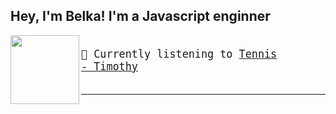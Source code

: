 Hey, I'm Belka! I'm a Javascript enginner
---

<img align="left" width="110" height="110" src="https:&#x2F;&#x2F;lastfm.freetls.fastly.net&#x2F;i&#x2F;u&#x2F;174s&#x2F;a60fd3eedc5764082364c05e12897aed.gif">

<big><pre>
</br>🎵 Currently listening to  [Tennis - Timothy](https://www.youtube.com/results?search_query=Tennis+Timothy)</br>
</pre></big>

---

#